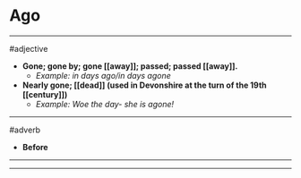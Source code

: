 # Ago
---
#adjective
- **Gone; gone by; gone [[away]]; passed; passed [[away]].**
	- _Example: in days ago/in days agone_
- **Nearly gone; [[dead]] (used in Devonshire at the turn of the 19th [[century]])**
	- _Example: Woe the day- she is agone!_
---
#adverb
- **Before**
---
---

